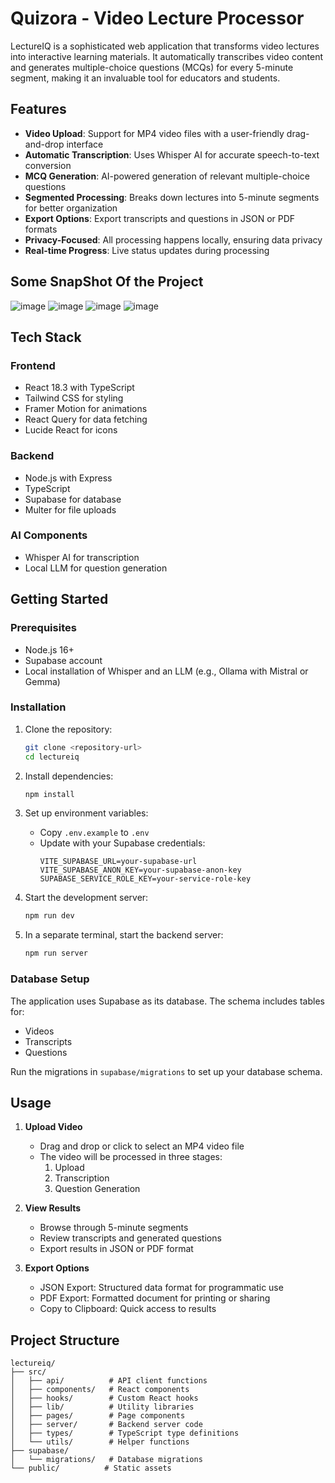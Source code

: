 # Quizora - Video Lecture Processor

LectureIQ is a sophisticated web application that transforms video lectures into interactive learning materials. It automatically transcribes video content and generates multiple-choice questions (MCQs) for every 5-minute segment, making it an invaluable tool for educators and students.

## Features

- **Video Upload**: Support for MP4 video files with a user-friendly drag-and-drop interface
- **Automatic Transcription**: Uses Whisper AI for accurate speech-to-text conversion
- **MCQ Generation**: AI-powered generation of relevant multiple-choice questions
- **Segmented Processing**: Breaks down lectures into 5-minute segments for better organization
- **Export Options**: Export transcripts and questions in JSON or PDF formats
- **Privacy-Focused**: All processing happens locally, ensuring data privacy
- **Real-time Progress**: Live status updates during processing


## Some SnapShot Of the Project
![image](https://github.com/user-attachments/assets/f30980f6-9a9d-4b46-86a2-3864373ac06f)
![image](https://github.com/user-attachments/assets/271249ba-96f5-42ce-b2a6-e1b7a3953da5)
![image](https://github.com/user-attachments/assets/b9e0ed99-69cb-48d1-bd99-e2c8b1e6aa5d)
![image](https://github.com/user-attachments/assets/cc8e360a-8adb-4ebf-b9c3-513278e0e9a5)









## Tech Stack

### Frontend
- React 18.3 with TypeScript
- Tailwind CSS for styling
- Framer Motion for animations
- React Query for data fetching
- Lucide React for icons

### Backend
- Node.js with Express
- TypeScript
- Supabase for database
- Multer for file uploads

### AI Components
- Whisper AI for transcription
- Local LLM for question generation

## Getting Started

### Prerequisites
- Node.js 16+
- Supabase account
- Local installation of Whisper and an LLM (e.g., Ollama with Mistral or Gemma)

### Installation

1. Clone the repository:
   ```bash
   git clone <repository-url>
   cd lectureiq
   ```

2. Install dependencies:
   ```bash
   npm install
   ```

3. Set up environment variables:
   - Copy `.env.example` to `.env`
   - Update with your Supabase credentials:
     ```
     VITE_SUPABASE_URL=your-supabase-url
     VITE_SUPABASE_ANON_KEY=your-supabase-anon-key
     SUPABASE_SERVICE_ROLE_KEY=your-service-role-key
     ```

4. Start the development server:
   ```bash
   npm run dev
   ```

5. In a separate terminal, start the backend server:
   ```bash
   npm run server
   ```

### Database Setup

The application uses Supabase as its database. The schema includes tables for:
- Videos
- Transcripts
- Questions

Run the migrations in `supabase/migrations` to set up your database schema.

## Usage

1. **Upload Video**
   - Drag and drop or click to select an MP4 video file
   - The video will be processed in three stages:
     1. Upload
     2. Transcription
     3. Question Generation

2. **View Results**
   - Browse through 5-minute segments
   - Review transcripts and generated questions
   - Export results in JSON or PDF format

3. **Export Options**
   - JSON Export: Structured data format for programmatic use
   - PDF Export: Formatted document for printing or sharing
   - Copy to Clipboard: Quick access to results

## Project Structure

```
lectureiq/
├── src/
│   ├── api/          # API client functions
│   ├── components/   # React components
│   ├── hooks/        # Custom React hooks
│   ├── lib/          # Utility libraries
│   ├── pages/        # Page components
│   ├── server/       # Backend server code
│   ├── types/        # TypeScript type definitions
│   └── utils/        # Helper functions
├── supabase/
│   └── migrations/   # Database migrations
└── public/          # Static assets
```
